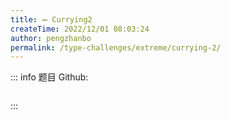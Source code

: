 ```yaml
---
title: ➖ Currying2
createTime: 2022/12/01 08:03:24
author: pengzhanbo
permalink: /type-challenges/extreme/currying-2/
---
```


::: info 题目
Github: []()

```ts

```

:::
